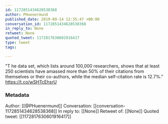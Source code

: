 ```yaml
---
id: 1172851434628538368
author: PHuenermund
published_date: 2019-09-14 12:35:47 +00:00
conversation_id: 1172851434628538368
in_reply_to: None
retweet: None
quoted_tweet: 1172817630601916417
type: tweet
tags:

---
```


"T he data set, which lists around 100,000 researchers, shows that at least 250 scientists have amassed more than 50% of their citations from themselves or their co-authors, while the median self-citation rate is 12.7%." https://t.co/wSHTcEhsrU

### Metadata

Author: [[@PHuenermund]]
Conversation: [[conversation-1172851434628538368]]
In reply to: [[None]]
Retweet of: [[None]]
Quoted tweet: [[1172817630601916417]]
